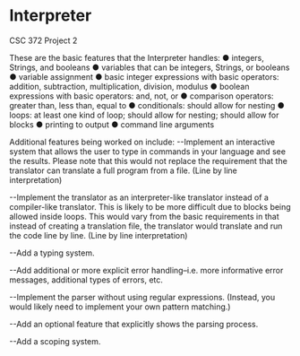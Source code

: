# Interpreter
CSC 372 Project 2

These are the basic features that the Interpreter handles: 
● integers, Strings, and booleans
● variables that can be integers, Strings, or booleans
● variable assignment
● basic integer expressions with basic operators: addition, subtraction,
  multiplication, division, modulus
● boolean expressions with basic operators: and, not, or
● comparison operators: greater than, less than, equal to
● conditionals: should allow for nesting
● loops: at least one kind of loop; should allow for nesting; should allow for blocks
● printing to output
● command line arguments

Additional features being worked on include:
--Implement an interactive system that allows the user to type in commands in your
  language and see the results. Please note that this would not replace the
  requirement that the translator can translate a full program from a file. (Line by line interpretation)
  
--Implement the translator as an interpreter-like translator instead of a compiler-like
  translator. This is likely to be more difficult due to blocks being allowed inside
  loops. This would vary from the basic requirements in that instead of creating a
  translation file, the translator would translate and run the code line by line. (Line by line interpretation)
  
--Add a typing system.

--Add additional or more explicit error handling–i.e. more informative error
  messages, additional types of errors, etc.
  
--Implement the parser without using regular expressions. (Instead, you would
  likely need to implement your own pattern matching.)
  
--Add an optional feature that explicitly shows the parsing process.

--Add a scoping system.
